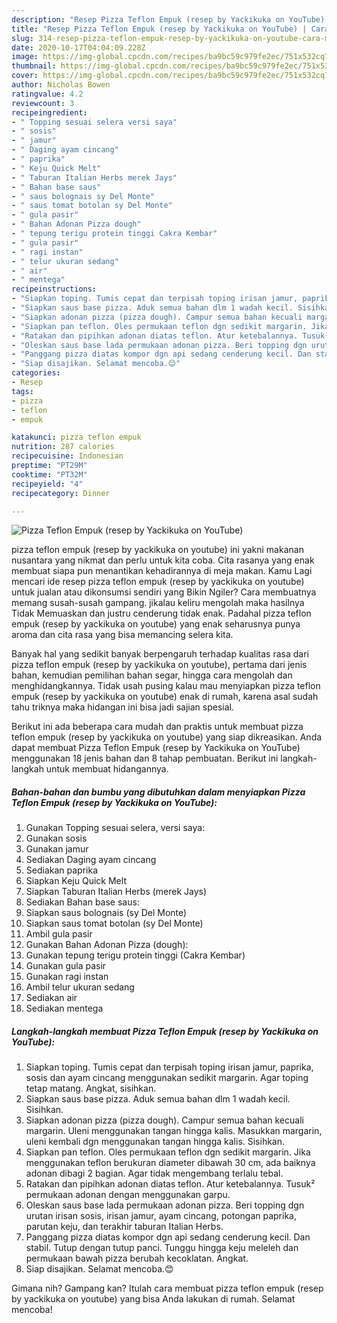 ```yaml
---
description: "Resep Pizza Teflon Empuk (resep by Yackikuka on YouTube) | Cara Mengolah Pizza Teflon Empuk (resep by Yackikuka on YouTube) Yang Sempurna"
title: "Resep Pizza Teflon Empuk (resep by Yackikuka on YouTube) | Cara Mengolah Pizza Teflon Empuk (resep by Yackikuka on YouTube) Yang Sempurna"
slug: 314-resep-pizza-teflon-empuk-resep-by-yackikuka-on-youtube-cara-mengolah-pizza-teflon-empuk-resep-by-yackikuka-on-youtube-yang-sempurna
date: 2020-10-17T04:04:09.228Z
image: https://img-global.cpcdn.com/recipes/ba9bc59c979fe2ec/751x532cq70/pizza-teflon-empuk-resep-by-yackikuka-on-youtube-foto-resep-utama.jpg
thumbnail: https://img-global.cpcdn.com/recipes/ba9bc59c979fe2ec/751x532cq70/pizza-teflon-empuk-resep-by-yackikuka-on-youtube-foto-resep-utama.jpg
cover: https://img-global.cpcdn.com/recipes/ba9bc59c979fe2ec/751x532cq70/pizza-teflon-empuk-resep-by-yackikuka-on-youtube-foto-resep-utama.jpg
author: Nicholas Bowen
ratingvalue: 4.2
reviewcount: 3
recipeingredient:
- " Topping sesuai selera versi saya"
- " sosis"
- " jamur"
- " Daging ayam cincang"
- " paprika"
- " Keju Quick Melt"
- " Taburan Italian Herbs merek Jays"
- " Bahan base saus"
- " saus bolognais sy Del Monte"
- " saus tomat botolan sy Del Monte"
- " gula pasir"
- " Bahan Adonan Pizza dough"
- " tepung terigu protein tinggi Cakra Kembar"
- " gula pasir"
- " ragi instan"
- " telur ukuran sedang"
- " air"
- " mentega"
recipeinstructions:
- "Siapkan toping. Tumis cepat dan terpisah toping irisan jamur, paprika, sosis dan ayam cincang menggunakan sedikit margarin. Agar toping tetap matang. Angkat, sisihkan."
- "Siapkan saus base pizza. Aduk semua bahan dlm 1 wadah kecil. Sisihkan."
- "Siapkan adonan pizza (pizza dough). Campur semua bahan kecuali margarin. Uleni menggunakan tangan hingga kalis. Masukkan margarin, uleni kembali dgn menggunakan tangan hingga kalis. Sisihkan."
- "Siapkan pan teflon. Oles permukaan teflon dgn sedikit margarin. Jika menggunakan teflon berukuran diameter dibawah 30 cm, ada baiknya adonan dibagi 2 bagian. Agar tidak mengembang terlalu tebal."
- "Ratakan dan pipihkan adonan diatas teflon. Atur ketebalannya. Tusuk² permukaan adonan dengan menggunakan garpu."
- "Oleskan saus base lada permukaan adonan pizza. Beri topping dgn urutan irisan sosis, irisan jamur, ayam cincang, potongan paprika, parutan keju, dan terakhir taburan Italian Herbs."
- "Panggang pizza diatas kompor dgn api sedang cenderung kecil. Dan stabil. Tutup dengan tutup panci. Tunggu hingga keju meleleh dan permukaan bawah pizza berubah kecoklatan. Angkat."
- "Siap disajikan. Selamat mencoba.😊"
categories:
- Resep
tags:
- pizza
- teflon
- empuk

katakunci: pizza teflon empuk 
nutrition: 287 calories
recipecuisine: Indonesian
preptime: "PT29M"
cooktime: "PT32M"
recipeyield: "4"
recipecategory: Dinner

---
```



![Pizza Teflon Empuk (resep by Yackikuka on YouTube)](https://img-global.cpcdn.com/recipes/ba9bc59c979fe2ec/751x532cq70/pizza-teflon-empuk-resep-by-yackikuka-on-youtube-foto-resep-utama.jpg)


pizza teflon empuk (resep by yackikuka on youtube) ini yakni makanan nusantara yang nikmat dan perlu untuk kita coba. Cita rasanya yang enak membuat siapa pun menantikan kehadirannya di meja makan.
Kamu Lagi mencari ide resep pizza teflon empuk (resep by yackikuka on youtube) untuk jualan atau dikonsumsi sendiri yang Bikin Ngiler? Cara membuatnya memang susah-susah gampang. jikalau keliru mengolah maka hasilnya Tidak Memuaskan dan justru cenderung tidak enak. Padahal pizza teflon empuk (resep by yackikuka on youtube) yang enak seharusnya punya aroma dan cita rasa yang bisa memancing selera kita.

Banyak hal yang sedikit banyak berpengaruh terhadap kualitas rasa dari pizza teflon empuk (resep by yackikuka on youtube), pertama dari jenis bahan, kemudian pemilihan bahan segar, hingga cara mengolah dan menghidangkannya. Tidak usah pusing kalau mau menyiapkan pizza teflon empuk (resep by yackikuka on youtube) enak di rumah, karena asal sudah tahu triknya maka hidangan ini bisa jadi sajian spesial.




Berikut ini ada beberapa cara mudah dan praktis untuk membuat pizza teflon empuk (resep by yackikuka on youtube) yang siap dikreasikan. Anda dapat membuat Pizza Teflon Empuk (resep by Yackikuka on YouTube) menggunakan 18 jenis bahan dan 8 tahap pembuatan. Berikut ini langkah-langkah untuk membuat hidangannya.

<!--inarticleads1-->

##### Bahan-bahan dan bumbu yang dibutuhkan dalam menyiapkan Pizza Teflon Empuk (resep by Yackikuka on YouTube):

1. Gunakan  Topping sesuai selera, versi saya:
1. Gunakan  sosis
1. Gunakan  jamur
1. Sediakan  Daging ayam cincang
1. Sediakan  paprika
1. Siapkan  Keju Quick Melt
1. Siapkan  Taburan Italian Herbs (merek Jays)
1. Sediakan  Bahan base saus:
1. Siapkan  saus bolognais (sy Del Monte)
1. Siapkan  saus tomat botolan (sy Del Monte)
1. Ambil  gula pasir
1. Gunakan  Bahan Adonan Pizza (dough):
1. Gunakan  tepung terigu protein tinggi (Cakra Kembar)
1. Gunakan  gula pasir
1. Gunakan  ragi instan
1. Ambil  telur ukuran sedang
1. Sediakan  air
1. Sediakan  mentega




<!--inarticleads2-->

##### Langkah-langkah membuat Pizza Teflon Empuk (resep by Yackikuka on YouTube):

1. Siapkan toping. Tumis cepat dan terpisah toping irisan jamur, paprika, sosis dan ayam cincang menggunakan sedikit margarin. Agar toping tetap matang. Angkat, sisihkan.
1. Siapkan saus base pizza. Aduk semua bahan dlm 1 wadah kecil. Sisihkan.
1. Siapkan adonan pizza (pizza dough). Campur semua bahan kecuali margarin. Uleni menggunakan tangan hingga kalis. Masukkan margarin, uleni kembali dgn menggunakan tangan hingga kalis. Sisihkan.
1. Siapkan pan teflon. Oles permukaan teflon dgn sedikit margarin. Jika menggunakan teflon berukuran diameter dibawah 30 cm, ada baiknya adonan dibagi 2 bagian. Agar tidak mengembang terlalu tebal.
1. Ratakan dan pipihkan adonan diatas teflon. Atur ketebalannya. Tusuk² permukaan adonan dengan menggunakan garpu.
1. Oleskan saus base lada permukaan adonan pizza. Beri topping dgn urutan irisan sosis, irisan jamur, ayam cincang, potongan paprika, parutan keju, dan terakhir taburan Italian Herbs.
1. Panggang pizza diatas kompor dgn api sedang cenderung kecil. Dan stabil. Tutup dengan tutup panci. Tunggu hingga keju meleleh dan permukaan bawah pizza berubah kecoklatan. Angkat.
1. Siap disajikan. Selamat mencoba.😊




Gimana nih? Gampang kan? Itulah cara membuat pizza teflon empuk (resep by yackikuka on youtube) yang bisa Anda lakukan di rumah. Selamat mencoba!
